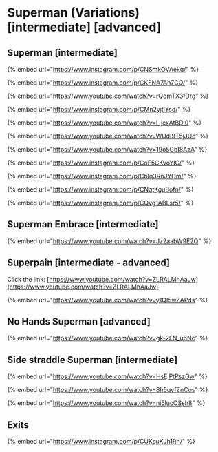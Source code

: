 # Superman (Variations) \[intermediate] \[advanced]

## Superman \[intermediate]

{% embed url="https://www.instagram.com/p/CNSmkOVAekq/" %}

{% embed url="https://www.instagram.com/p/CKFNA7Ah7CQ/" %}

{% embed url="https://www.youtube.com/watch?v=rQomTX3fDrg" %}

{% embed url="https://www.instagram.com/p/CMn2yjtlYsd/" %}

{% embed url="https://www.youtube.com/watch?v=l_jcxAtBDl0" %}

{% embed url="https://www.youtube.com/watch?v=WUdI9T5jJUc" %}

{% embed url="https://www.youtube.com/watch?v=19o5GbI8AzA" %}

{% embed url="https://www.instagram.com/p/CoF5CKvoYIC/" %}

{% embed url="https://www.instagram.com/p/Cblq3RnJYOm/" %}

{% embed url="https://www.instagram.com/p/CNqtKguBofn/" %}

{% embed url="https://www.instagram.com/p/CQvg1ABLsr5/" %}

## Superman Embrace \[intermediate]

{% embed url="https://www.youtube.com/watch?v=Jz2aabW9E2Q" %}

## Superpain \[intermediate - advanced]

Click the link: [https://www.youtube.com/watch?v=ZLRALMhAaJw](https://www.youtube.com/watch?v=ZLRALMhAaJw)

{% embed url="https://www.youtube.com/watch?v=y1QI5wZAPds" %}

## No Hands Superman \[advanced]

{% embed url="https://www.youtube.com/watch?v=gk-2LN_u6Nc" %}

## Side straddle Superman \[intermediate]

{% embed url="https://www.youtube.com/watch?v=HsEjPtPszGw" %}

{% embed url="https://www.youtube.com/watch?v=8h5qyfZnCos" %}

{% embed url="https://www.youtube.com/watch?v=ni5lucOSsh8" %}

## Exits

{% embed url="https://www.instagram.com/p/CUKsuKJh1Rh/" %}
